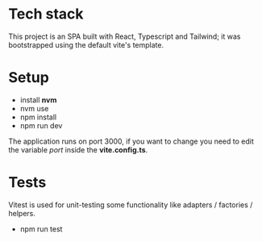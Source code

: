 # Tech stack
This project is an SPA built with React, Typescript and Tailwind; it was bootstrapped using the default vite's template.

# Setup
- install **nvm**
- nvm use
- npm install
- npm run dev

The application runs on port 3000, if you want to change you need to edit the variable *port* inside the **vite.config.ts**.

# Tests
Vitest is used for unit-testing some functionality like adapters / factories / helpers.
- npm run test
